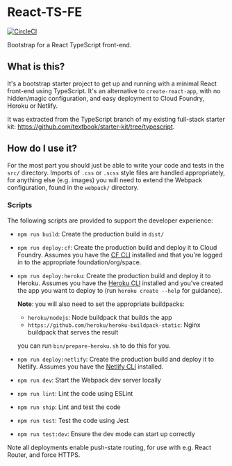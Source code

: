 # React-TS-FE

[![CircleCI](https://circleci.com/gh/textbook/react-ts-fe.svg?style=svg)](https://circleci.com/gh/textbook/react-ts-fe)

Bootstrap for a React TypeScript front-end.

## What is this?

It's a bootstrap starter project to get up and running with a minimal React
front-end using TypeScript. It's an alternative to `create-react-app`, with
no hidden/magic configuration, and easy deployment to Cloud Foundry, Heroku or
Netlify.

It was extracted from the TypeScript branch of my existing full-stack starter
kit: https://github.com/textbook/starter-kit/tree/typescript.

## How do I use it?

For the most part you should just be able to write your code and tests in the
`src/` directory. Imports of `.css` or `.scss` style files are handled
appropriately, for anything else (e.g. images) you will need to extend the
Webpack configuration, found in the `webpack/` directory.

### Scripts

The following scripts are provided to support the developer experience:

- `npm run build`: Create the production build in `dist/`

- `npm run deploy:cf`: Create the production build and deploy it to Cloud
    Foundry. Assumes you have the [CF CLI] installed and that you're logged in
    to the appropriate foundation/org/space.

- `npm run deploy:heroku`: Create the production build and deploy it to
    Heroku. Assumes you have the [Heroku CLI] installed and you've created the
    app you want to deploy to (run `heroku create --help` for guidance).

    **Note**: you will also need to set the appropriate buildpacks:

    - `heroku/nodejs`: Node buildpack that builds the app
    - `https://github.com/heroku/heroku-buildpack-static`: Nginx buildpack that
        serves the result

    you can run `bin/prepare-heroku.sh` to do this for you.

- `npm run deploy:netlify`: Create the production build and deploy it to
    Netlify. Assumes you have the [Netlify CLI] installed.

- `npm run dev`: Start the Webpack dev server locally

- `npm run lint`: Lint the code using ESLint

- `npm run ship`: Lint and test the code

- `npm run test`: Test the code using Jest

- `npm run test:dev`: Ensure the dev mode can start up correctly

Note all deployments enable push-state routing, for use with e.g. React
Router, and force HTTPS.

[CF CLI]: https://docs.cloudfoundry.org/cf-cli/install-go-cli.html
[Heroku CLI]: https://devcenter.heroku.com/articles/heroku-cli
[Netlify CLI]: https://docs.netlify.com/cli/get-started/

